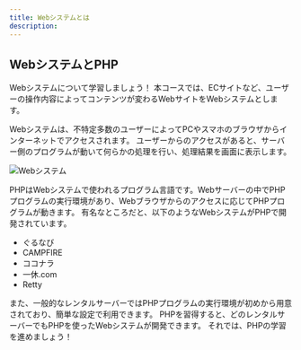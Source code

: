 ```yaml
---
title: Webシステムとは
description:
---
```

## WebシステムとPHP

Webシステムについて学習しましょう！
本コースでは、ECサイトなど、ユーザーの操作内容によってコンテンツが変わるWebサイトをWebシステムとします。

Webシステムは、不特定多数のユーザーによってPCやスマホのブラウザからインターネットでアクセスされます。
ユーザーからのアクセスがあると、サーバー側のプログラムが動いて何らかの処理を行い、処理結果を画面に表示します。

![Webシステム](/textbook/php/web_system.png "")


PHPはWebシステムで使われるプログラム言語です。Webサーバーの中でPHPプログラムの実行環境があり、Webブラウザからのアクセスに応じてPHPプログラムが動きます。
有名なところだと、以下のようなWebシステムがPHPで開発されています。
- ぐるなび
- CAMPFIRE
- ココナラ
- 一休.com
- Retty

また、一般的なレンタルサーバーではPHPプログラムの実行環境が初めから用意されており、簡単な設定で利用できます。
PHPを習得すると、どのレンタルサーバーでもPHPを使ったWebシステムが開発できます。
それでは、PHPの学習を進めましょう！
